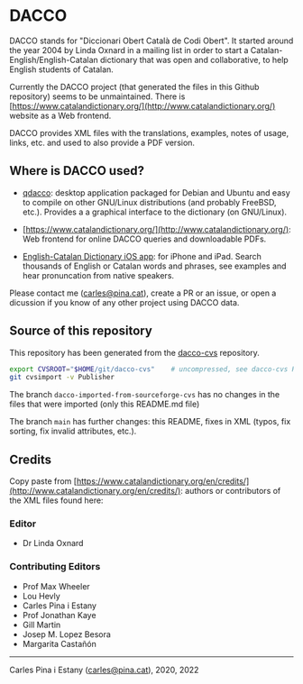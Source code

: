 # DACCO
DACCO stands for "Diccionari Obert Català de Codi Obert". It started around the year 2004 by Linda Oxnard in a mailing list in order to start a Catalan-English/English-Catalan dictionary that was open and collaborative, to help English students of Catalan.

Currently the DACCO project (that generated the files in this Github repository) seems to be unmaintained. There is [https://www.catalandictionary.org/](http://www.catalandictionary.org/) website as a Web frontend.

DACCO provides XML files with the translations, examples, notes of usage, links, etc. and used to also provide a PDF version.

## Where is DACCO used?

* [qdacco](https://github.com/cpina/qdacco): desktop application packaged for Debian and Ubuntu and easy to compile on other GNU/Linux distributions (and probably FreeBSD, etc.). Provides a a graphical interface to the dictionary (on GNU/Linux).

* [https://www.catalandictionary.org/](http://www.catalandictionary.org/): Web frontend for online DACCO queries and downloadable PDFs.

* [English-Catalan Dictionary iOS app](https://apps.apple.com/us/app/english-catalan-dictionary/id1660927078): for iPhone and iPad. Search thousands of English or Catalan words and phrases, see examples and hear pronuncation from native speakers.

Please contact me (carles@pina.cat), create a PR or an issue, or open a dicussion if you know of any other project using DACCO data.

## Source of this repository
This repository has been generated from the [dacco-cvs](https://github.com/cpina/dacco-cvs) repository.
```sh
export CVSROOT="$HOME/git/dacco-cvs"	# uncompressed, see dacco-cvs README.md
git cvsimport -v Publisher
```

The branch `dacco-imported-from-sourceforge-cvs` has no changes in the files that were imported (only this README.md file)

The branch `main` has further changes: this README, fixes in XML (typos, fix sorting, fix invalid attributes, etc.).

## Credits
Copy paste from [https://www.catalandictionary.org/en/credits/](http://www.catalandictionary.org/en/credits/): authors or contributors of the XML files found here:

### Editor
 * Dr Linda Oxnard

### Contributing Editors
 * Prof Max Wheeler
 * Lou Hevly
 * Carles Pina i Estany
 * Prof Jonathan Kaye
 * Gill Martin
 * Josep M. Lopez Besora
 * Margarita Castañón

---

Carles Pina i Estany (carles@pina.cat), 2020, 2022
